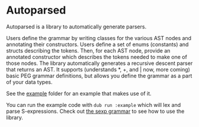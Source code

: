 # Autoparsed

Autoparsed is a library to automatically generate parsers.

Users define the grammar by writing classes for the various AST nodes and annotating their constructors.  Users define a set of enums (constants) and structs describing the tokens.  Then, for each AST node, provide an annotated constructor which describes the tokens needed to make one of those nodes.  The library automatically generates a recursive descent parser that returns an AST.  It supports (understands *, +, and | now, more coming) basic PEG grammar definitions, but allows you define the grammar as a part of your data types.

See the [example](example/) folder for an example that makes use of it.  

You can run the example code with `dub run :example` which will lex and parse S-expressions.  Check out [the sexp grammar](example/sexpGrammar.d) to see how to use the library.
